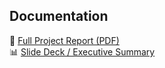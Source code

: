 ## Documentation

📄 [Full Project Report (PDF)](docs/Spotify-Recommender-Report.pdf)  
📊 [Slide Deck / Executive Summary](docs/Spotify-Recommender-Slides.pdf)

